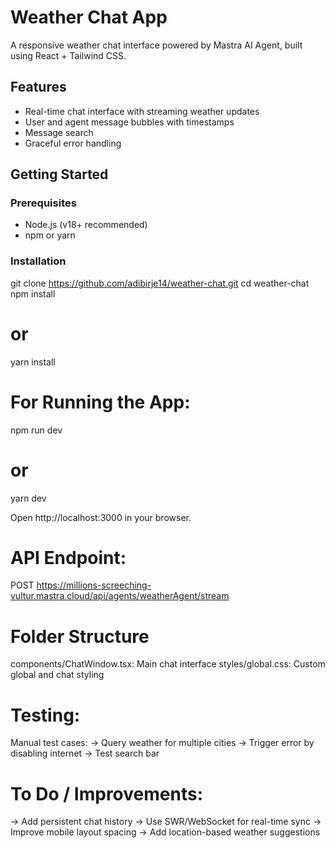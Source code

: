 # Weather Chat App

A responsive weather chat interface powered by Mastra AI Agent, built using React + Tailwind CSS.

## Features

- Real-time chat interface with streaming weather updates
- User and agent message bubbles with timestamps
- Message search
- Graceful error handling

## Getting Started

### Prerequisites

- Node.js (v18+ recommended)
- npm or yarn

### Installation

git clone https://github.com/adibirje14/weather-chat.git
cd weather-chat
npm install
# or
yarn install

# For Running the App: 
npm run dev
# or
yarn dev

Open http://localhost:3000 in your browser.

# API Endpoint: 
POST https://millions-screeching-vultur.mastra.cloud/api/agents/weatherAgent/stream

# Folder Structure
components/ChatWindow.tsx: Main chat interface
styles/global.css: Custom global and chat styling

# Testing: 
Manual test cases:
-> Query weather for multiple cities
-> Trigger error by disabling internet
-> Test search bar 

# To Do / Improvements:

-> Add persistent chat history
-> Use SWR/WebSocket for real-time sync
-> Improve mobile layout spacing
-> Add location-based weather suggestions
